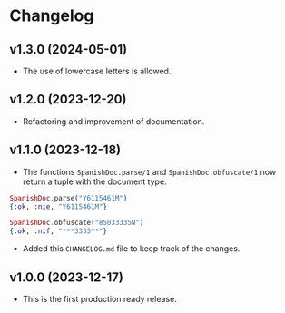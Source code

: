 # Changelog

## v1.3.0 (2024-05-01)

* The use of lowercase letters is allowed.

## v1.2.0 (2023-12-20)

* Refactoring and improvement of documentation.

## v1.1.0 (2023-12-18)

* The functions `SpanishDoc.parse/1` and `SpanishDoc.obfuscate/1` now return a
tuple with the document type:

```elixir
SpanishDoc.parse("Y6115461M")
{:ok, :nie, "Y6115461M"}

SpanishDoc.obfuscate("85033335N")
{:ok, :nif, "***3333**"}
```

* Added this `CHANGELOG.md` file to keep track of the changes.

## v1.0.0 (2023-12-17)

* This is the first production ready release.
